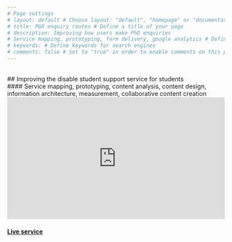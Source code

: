 ```yaml
---
# Page settings
# layout: default # Choose layout: "default", "homepage" or "documentation-archive"
# title: PGR enquiry routes # Define a title of your page
# description: Improving how users make PhD enquiries 
# Service mapping, prototyping, form delivery, google analytics # Define a description of your page
# keywords: # Define keywords for search engines
# comments: false # Set to "true" in order to enable comments on this page. Make sure you properly setup "disqus_forum_shortname" variable in "_config.yml"
---
```



<style>
.container {
  position: relative;
  width: 100%;
  overflow: hidden;
  padding-top: 56.25%; /* 16:9 Aspect Ratio */
}

.responsive-iframe {
  position: absolute;
  top: 0;
  left: 0;
  bottom: 0;
  right: 0;
  width: 100%;
  height: 100%;
  border: none;
}
</style>

<br/>
## Improving the disable student support service for students<br/>
#### Service mapping, prototyping, content analysis, content design, information architecture, measurement, collaborative content creation

<div class="container"> 
<iframe class="responsive-iframe" src="https://miro.com/app/embed/uXjVO_r9458=/?pres=1&frameId=3458764522446339287" frameBorder="0" scrolling="no" allowFullScreen></iframe>
</div>

#### [Live service](https://www.shu.ac.uk/disabled-student-support)